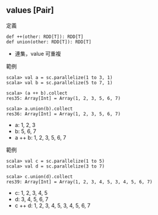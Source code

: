 ## values [Pair]

定義
```
def ++(other: RDD[T]): RDD[T]
def union(other: RDD[T]): RDD[T]
```
- 連集，value 可重複

範例
```
scala> val a = sc.parallelize(1 to 3, 1)
scala> val b = sc.parallelize(5 to 7, 1)

scala> (a ++ b).collect
res35: Array[Int] = Array(1, 2, 3, 5, 6, 7)

scala> a.union(b).collect
res36: Array[Int] = Array(1, 2, 3, 5, 6, 7)
```
- a: 1, 2, 3
- b: 5, 6, 7
- a ++ b: 1, 2, 3, 5, 6, 7

範例
```
scala> val c = sc.parallelize(1 to 5)
scala> val d = sc.parallelize(3 to 7)

scala> c.union(d).collect
res39: Array[Int] = Array(1, 2, 3, 4, 5, 3, 4, 5, 6, 7)
```
- c: 1, 2, 3, 4, 5
- d: 3, 4, 5, 6, 7
- c ++ d: 1, 2, 3, 4, 5, 3, 4, 5, 6, 7